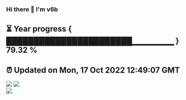 ### Hi there 👋  I'm v6b  
⏳ Year progress { ███████████████████████▁▁▁▁▁▁▁ } 79.32 %
---
⏰ Updated on Mon, 17 Oct 2022 12:49:07 GMT
---
![](https://github-readme-stats.vercel.app/api?username=v6b&bg_color=30,e96443,904e95&title_color=fff&text_color=fff&layout=compact)
![](https://github-readme-stats.vercel.app/api/top-langs/?username=v6b&layout=compact&bg_color=30,e96443,904e95&title_color=fff&text_color=fff)  
![](https://gcore.jsdelivr.net/gh/v6b/v6b@main/assets/github-contribution-grid-snake.svg)


